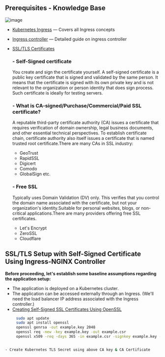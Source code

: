 
## Prerequisites - Knowledge Base

![image](https://github.com/saifulislam88/kubernetes/assets/68442870/973c1256-1a85-4583-af80-f552fc93813b)


- [Kubernetes Ingress](https://github.com/saifulislam88/kubernetes/blob/main/A.Kubernetes-principle-concept/(A).Kubernetes%20Principle%20&%20Concept.md#ingressresource) — Covers all Ingress concepts
- [Ingress controller](https://github.com/saifulislam88/kubernetes/blob/main/A.Kubernetes-principle-concept/(A).Kubernetes%20Principle%20&%20Concept.md#ingress-controller) — Detailed guide on ingress controller
- [SSL/TLS Certificates](https://www.hostinger.com/tutorials/what-is-ssl)

   ### - Self-Signed certificate

  You create and sign the certificate yourself. A self-signed certificate is a public key certificate that is signed and validated by the same person. It means that the certificate is signed with its 
  own private key and is not relevant to the organization or person identity that does sign process. Such certificate is ideally for testing servers.

   ### - What is CA-signed/Purchase/Commercial/Paid SSL certificate? 

  A reputable third-party certificate authority (CA) issues a certificate that requires verification of domain ownership, legal business documents, and other essential technical perspectives. To 
  establish certificate chain, certificate authority also itself issues a certificate that is named trusted root certificate.There are many CAs in SSL industry:

  - GeoTrust
  - RapidSSL
  - Digicert
  - Comodo
  - GlobalSign etc.

   ### - Free SSL

  Typically uses Domain Validation (DV) only. This verifies that you control the domain name associated with the certificate, but not your organization's identity.Suitable for personal websites, blogs, 
  or non-critical applications.There are many providers offering free SSL certificates.

  - Let's Encrypt
  - ZeroSSL
  - Cloudflare


## SSL/TLS Setup with Self-Signed Certificate Using Ingress-NGINX Controller

**Before proceeding, let's establish some baseline assumptions regarding the application setup:**

- The application is deployed on a Kubernetes cluster.
- The application can be accessed externally through an Ingress. (We'll need the load balancer IP address associated with the Ingress controller.)
- [Creating Self-Signed SSL Certificates Using OpenSSL](https://tecadmin.net/step-by-step-guide-to-creating-self-signed-ssl-certificates/)

```sh
     sudo apt update 
     sudo apt install openssl 
     openssl genrsa -out example.key 2048 
     openssl req -new -key example.key -out example.csr
     openssl x509 -req -days 365 -in example.csr -signkey example.key -out example.crt


- Create Kubernetes TLS Secret using above CA key & CA Certificate
  
